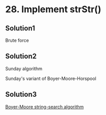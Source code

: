 # 28. Implement strStr()

## Solution1

Brute force

## Solution2

Sunday algorithm

Sunday's variant of Boyer-Moore-Horspool

## Solution3

[Boyer-Moore string-search algorithm](https://en.wikipedia.org/wiki/Boyer%E2%80%93Moore_string-search_algorithm)

